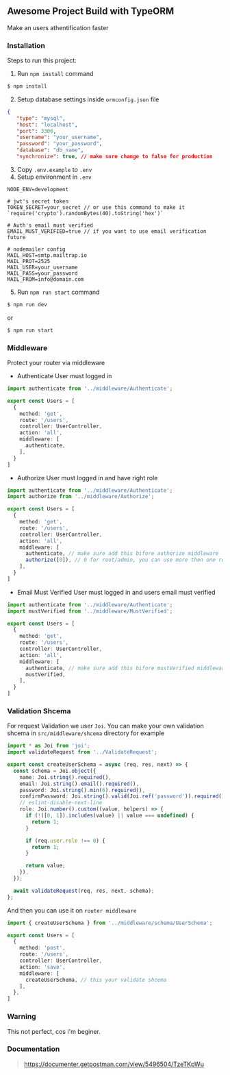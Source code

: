 ## Awesome Project Build with TypeORM

Make an users athentification faster


### Installation

Steps to run this project:

1. Run `npm install` command
```bash
$ npm install

```
2. Setup database settings inside `ormconfig.json` file
```json
{
   "type": "mysql",
   "host": "localhost",
   "port": 3306,
   "username": "your_username",
   "password": "your_password",
   "database": "db_name",
   "synchronize": true, // make sure change to false for production

```

3. Copy `.env.example` to `.env`
4. Setup environment in `.env`
```environment
NODE_ENV=development

# jwt's secret token
TOKEN_SECRET=your_secret // or use this command to make it `require('crypto').randomBytes(40).toString('hex')`

# Auth's email must verified
EMAIL_MUST_VERIFIED=true // if you want to use email verification future

# nodemailer config
MAIL_HOST=smtp.mailtrap.io
MAIL_PROT=2525
MAIL_USER=your_username
MAIL_PASS=your_password
MAIL_FROM=info@domain.com
```

5. Run `npm run start` command
```bash
$ npm run dev
```
or
```bash
$ npm run start
```

### Middleware
Protect your router via middleware
  - Authenticate
  User must logged in
  ```typescript
  import authenticate from '../middleware/Authenticate';

  export const Users = [
    {
      method: 'get',
      route: '/users',
      controller: UserController,
      action: 'all',
      middleware: [
        authenticate,
      ],
    }
  ]
  ```
  - Authorize
  User must logged in and have right role
  ```typescript
  import authenticate from '../middleware/Authenticate';
  import authorize from '../middleware/Authorize';

  export const Users = [
    {
      method: 'get',
      route: '/users',
      controller: UserController,
      action: 'all',
      middleware: [
        authenticate, // make sure add this bifore authorize middleware
        authorize([0]), // 0 for root/admin, you can use more then one role `[0, 1]`
      ],
    }
  ]
  ```
  - Email Must Verified
  User must logged in and users email must verified
  ```typescript
  import authenticate from '../middleware/Authenticate';
  import mustVerified from '../middleware/MustVerified';

  export const Users = [
    {
      method: 'get',
      route: '/users',
      controller: UserController,
      action: 'all',
      middleware: [
        authenticate, // make sure add this bifore mustVerified middleware
        mustVerified,
      ],
    }
  ]
  ```

### Validation Shcema
For request Validation we user `Joi`. You can make your own validation shcema in `src/middleware/shcema` directory
for example
```typescript
import * as Joi from 'joi';
import validateRequest from '../ValidateRequest';

export const createUserSchema = async (req, res, next) => {
  const schema = Joi.object({
    name: Joi.string().required(),
    email: Joi.string().email().required(),
    password: Joi.string().min(6).required(),
    confirmPassword: Joi.string().valid(Joi.ref('password')).required(),
    // eslint-disable-next-line
    role: Joi.number().custom((value, helpers) => {
      if (!([0, 1]).includes(value) || value === undefined) {
        return 1;
      }

      if (req.user.role !== 0) {
        return 1;
      }

      return value;
    }),
  });

  await validateRequest(req, res, next, schema);
};
```
And then you can use it on `router middleware`
```typescript
import { createUserSchema } from '../middleware/schema/UserSchema';

export const Users = [
  {
    method: 'post',
    route: '/users',
    controller: UserController,
    action: 'save',
    middleware: [
      createUserSchema, // this your validate shcema
    ],
  },
]
```

### Warning
This not perfect, cos i'm beginer.

### Documentation

> https://documenter.getpostman.com/view/5496504/TzeTKpWu



